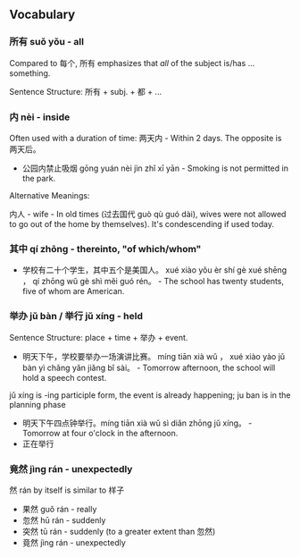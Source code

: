 
## Vocabulary

### 所有 suǒ yǒu - all

Compared to  每个, 所有 emphasizes that _all_ of the subject is/has ... something.

Sentence Structure: 所有 + subj. + 都 + ...

### 内 nèi - inside

Often used with a duration of time: 两天内 - Within 2 days. The opposite is 两天后。

- 公园内禁止吸烟 gōng yuán nèi jìn zhǐ xī yān - Smoking is not permitted in the park.

Alternative Meanings:

内人 - wife - In old times (过去国代 guò qù guó dài), wives were not allowed to go out of the home by themselves). It's condescending if used today.

### 其中 qí zhōng - thereinto, "of which/whom"

- 学校有二十个学生，其中五个是美国人。 xué xiào yǒu èr shí gè xué shēng ， qí zhōng wǔ gè shì měi guó rén。 - The school has twenty students, five of whom are American.

### 举办 jǔ bàn / 举行 jǔ xíng - held

Sentence Structure: place + time + 举办 + event.
- 明天下午，学校要举办一场演讲比赛。 míng tiān xià wǔ ， xué xiào yào jǔ bàn yì chǎng yǎn jiǎng bǐ sài。 - Tomorrow afternoon, the school will hold a speech contest.

jǔ xíng is -ing participle form, the event is already happening; ju ban is in the planning phase

- 明天下午四点钟举行。míng tiān xià wǔ sì diǎn zhōng jǔ xíng。 - Tomorrow at four o'clock in the afternoon.
- 正在举行

### 竟然 jìng rán - unexpectedly

然 rán by itself is similar to 样子
- 果然 guǒ rán - really
- 忽然 hū rán - suddenly
- 突然 tū rán - suddenly (to a greater extent than 忽然)
- 竟然 jìng rán - unexpectedly
